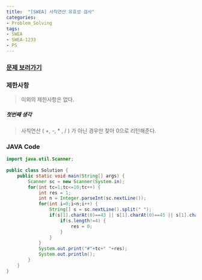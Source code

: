 ```yaml
---
title:  "[SWEA] 사칙연산 유효성 검사"
categories:
- Problem_Solving
tags:
- SWEA
- SWEA-1233
- PS
---
```

### [문제 보러가기]( https://swexpertacademy.com/main/code/problem/problemDetail.do?contestProbId=AV141176AIwCFAYD&categoryId=AV141176AIwCFAYD&categoryType=CODE )



### 제한사항

> 이외의 제한사항은 없다.

##### 첫번째 생각

> 사칙연산 ( +, -, * , / ) 가 아닌 경우만 찾아 0으로 리턴해준다.



### JAVA Code

```java
import java.util.Scanner;
 
public class Solution {
    public static void main(String[] args) {
        Scanner sc = new Scanner(System.in);
        for(int tc=1;tc<=10;tc++) {
            int res = 1;
            int n = Integer.parseInt(sc.nextLine());
            for(int i=0;i<n;i++) {
                String[] s = sc.nextLine().split(" ");
                if(s[1].charAt(0)==43 || s[1].charAt(0)==45 || s[1].charAt(0)==42 || s[1].charAt(0)==47 ){
                    if(s.length!=4) {
                    	res = 0;
                    }
                }
            }
            System.out.print("#"+tc+" "+res);
            System.out.println();
        }
    }
}   
```

